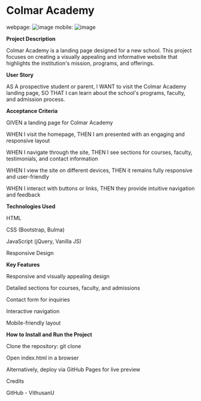 # Colmar Academy
webpage: ![image](https://github.com/user-attachments/assets/74a0258e-fd1b-4ec9-b16d-d37df8f8bf74)
mobile: ![image](https://github.com/user-attachments/assets/8da6071d-58f8-47b3-8c42-8ecebaa16b06)


**Project Description**

Colmar Academy is a landing page designed for a new school. This project focuses on creating a visually appealing and informative website that highlights the institution's mission, programs, and offerings.

**User Story**

AS A prospective student or parent, I WANT to visit the Colmar Academy landing page, SO THAT I can learn about the school's programs, faculty, and admission process.

**Acceptance Criteria**

GIVEN a landing page for Colmar Academy

WHEN I visit the homepage, THEN I am presented with an engaging and responsive layout

WHEN I navigate through the site, THEN I see sections for courses, faculty, testimonials, and contact information

WHEN I view the site on different devices, THEN it remains fully responsive and user-friendly

WHEN I interact with buttons or links, THEN they provide intuitive navigation and feedback


**Technologies Used**

HTML

CSS (Bootstrap, Bulma)

JavaScript (jQuery, Vanilla JS)

Responsive Design

**Key Features**

Responsive and visually appealing design

Detailed sections for courses, faculty, and admissions

Contact form for inquiries

Interactive navigation

Mobile-friendly layout

**How to Install and Run the Project**

Clone the repository: git clone <repo-url>

Open index.html in a browser

Alternatively, deploy via GitHub Pages for live preview

Credits

GitHub - VithusanU
